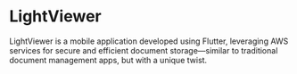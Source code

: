 # LightViewer

LightViewer is a mobile application developed using Flutter, leveraging AWS services for secure and efficient document storage—similar to traditional document management apps, but with a unique twist.

